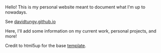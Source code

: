 Hello! This is my personal website meant to document what I'm up to nowadays.

See [davidtungy.github.io](davidtungy.github.io)

Here, I'll add some information on my current work, personal projects, and more!

Credit to html5up for the base [template](https://html5up.net/paradigm-shift).
